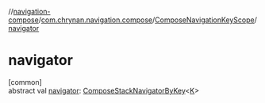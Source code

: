 //[navigation-compose](../../../index.md)/[com.chrynan.navigation.compose](../index.md)/[ComposeNavigationKeyScope](index.md)/[navigator](navigator.md)

# navigator

[common]\
abstract val [navigator](navigator.md): [ComposeStackNavigatorByKey](../-compose-stack-navigator-by-key/index.md)&lt;[K](index.md)&gt;
